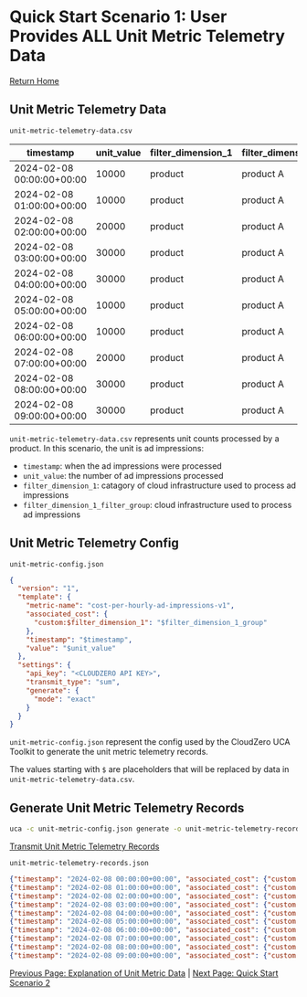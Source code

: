 # Quick Start Scenario 1: User Provides ALL Unit Metric Telemetry Data
[Return Home](./quick_start_unit_metric_telemetry.md)

## Unit Metric Telemetry Data

`unit-metric-telemetry-data.csv`

| timestamp                 | unit_value | filter_dimension_1 | filter_dimension_1_group |
|---------------------------|------------|--------------------|--------------------------|
| 2024-02-08 00:00:00+00:00 | 10000      | product            | product A                |
| 2024-02-08 01:00:00+00:00 | 10000      | product            | product A                |
| 2024-02-08 02:00:00+00:00 | 20000      | product            | product A                |
| 2024-02-08 03:00:00+00:00 | 30000      | product            | product A                |
| 2024-02-08 04:00:00+00:00 | 30000      | product            | product A                |
| 2024-02-08 05:00:00+00:00 | 10000      | product            | product A                |
| 2024-02-08 06:00:00+00:00 | 10000      | product            | product A                |
| 2024-02-08 07:00:00+00:00 | 20000      | product            | product A                |
| 2024-02-08 08:00:00+00:00 | 30000      | product            | product A                |
| 2024-02-08 09:00:00+00:00 | 30000      | product            | product A                |

`unit-metric-telemetry-data.csv` represents unit counts processed by a product. In this scenario, the unit is ad impressions:
  * `timestamp`: when the ad impressions were processed
  * `unit_value`: the number of ad impressions processed
  * `filter_dimension_1`: catagory of cloud infrastructure used to process ad impressions
  * `filter_dimension_1_filter_group`: cloud infrastructure used to process ad impressions

## Unit Metric Telemetry Config

`unit-metric-config.json`
```json
{
  "version": "1",
  "template": {
    "metric-name": "cost-per-hourly-ad-impressions-v1",
    "associated_cost": {
      "custom:$filter_dimension_1": "$filter_dimension_1_group"
    },
    "timestamp": "$timestamp",
    "value": "$unit_value"
  },
  "settings": {
    "api_key": "<CLOUDZERO API KEY>",
    "transmit_type": "sum",
    "generate": {
      "mode": "exact"
    }
  }
}
```
`unit-metric-config.json` represent the config used by the CloudZero UCA Toolkit to generate the unit metric telemetry records.

The values starting with `$` are placeholders that will be replaced by data in `unit-metric-telemetry-data.csv`.

## Generate Unit Metric Telemetry Records
```bash
uca -c unit-metric-config.json generate -o unit-metric-telemetry-records.json -i unit-metric-telemetry-data.csv
```
[Transmit Unit Metric Telemetry Records](./quick_start_unit_metric_telemetry.md#transmit-unit-metric-telemetry-records)

`unit-metric-telemetry-records.json`
```json
{"timestamp": "2024-02-08 00:00:00+00:00", "associated_cost": {"custom:product": "product A"}, "metric-name": "cost-per-hourly-ad-impressions-v1", "value": "10000.00"}
{"timestamp": "2024-02-08 01:00:00+00:00", "associated_cost": {"custom:product": "product A"}, "metric-name": "cost-per-hourly-ad-impressions-v1", "value": "10000.00"}
{"timestamp": "2024-02-08 02:00:00+00:00", "associated_cost": {"custom:product": "product A"}, "metric-name": "cost-per-hourly-ad-impressions-v1", "value": "20000.00"}
{"timestamp": "2024-02-08 03:00:00+00:00", "associated_cost": {"custom:product": "product A"}, "metric-name": "cost-per-hourly-ad-impressions-v1", "value": "30000.00"}
{"timestamp": "2024-02-08 04:00:00+00:00", "associated_cost": {"custom:product": "product A"}, "metric-name": "cost-per-hourly-ad-impressions-v1", "value": "30000.00"}
{"timestamp": "2024-02-08 05:00:00+00:00", "associated_cost": {"custom:product": "product A"}, "metric-name": "cost-per-hourly-ad-impressions-v1", "value": "10000.00"}
{"timestamp": "2024-02-08 06:00:00+00:00", "associated_cost": {"custom:product": "product A"}, "metric-name": "cost-per-hourly-ad-impressions-v1", "value": "10000.00"}
{"timestamp": "2024-02-08 07:00:00+00:00", "associated_cost": {"custom:product": "product A"}, "metric-name": "cost-per-hourly-ad-impressions-v1", "value": "20000.00"}
{"timestamp": "2024-02-08 08:00:00+00:00", "associated_cost": {"custom:product": "product A"}, "metric-name": "cost-per-hourly-ad-impressions-v1", "value": "30000.00"}
{"timestamp": "2024-02-08 09:00:00+00:00", "associated_cost": {"custom:product": "product A"}, "metric-name": "cost-per-hourly-ad-impressions-v1", "value": "30000.00"}
```

[Previous Page: Explanation of Unit Metric Data](./explanation_of_unit_metric_data.md) | [Next Page: Quick Start Scenario 2](./scenario_2.md)